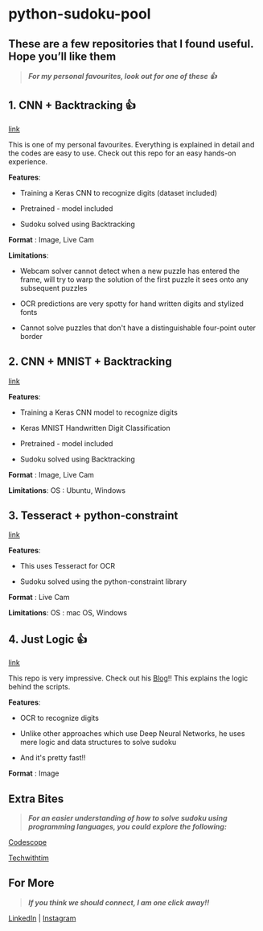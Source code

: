# python-sudoku-pool
## These are a few repositories that I found useful. Hope you’ll like them
>***For my personal favourites, look out for one of these :+1:*** 

## 1. CNN + Backtracking :+1:
[link](https://github.com/AliShazly/sudoku-py)

This is one of my personal favourites. Everything is explained in detail and the codes are easy to use. Check out this repo for an easy hands-on experience. 

__Features__:

- Training a Keras CNN to recognize digits (dataset included)

- Pretrained - model included

- Sudoku solved using Backtracking

__Format__ : Image, Live Cam

__Limitations__:
- Webcam solver cannot detect when a new puzzle has entered the frame, will try to warp the solution of the first puzzle it sees onto any subsequent puzzles

- OCR predictions are very spotty for hand written digits and stylized fonts

- Cannot solve puzzles that don't have a distinguishable four-point outer border

## 2. CNN + MNIST + Backtracking
[link](https://github.com/Pydare/Sudoku-Game-Solver)

__Features__:

- Training a Keras CNN model to recognize digits

- Keras MNIST Handwritten Digit Classification

- Pretrained - model included

- Sudoku solved using Backtracking

__Format__ : Image, Live Cam

__Limitations__: 
OS : Ubuntu, Windows

## 3. Tesseract + python-constraint
[link](https://github.com/tfeldmann/Sudoku)

__Features__:

- This uses Tesseract for OCR

- Sudoku solved using the python-constraint library

__Format__ : Live Cam

__Limitations__: 
OS : mac OS, Windows

## 4. Just Logic :+1:
[link](https://github.com/aaronfrederick/SudokuSolver)

This repo is very impressive. Check out his [Blog](https://medium.com/datadriveninvestor/solving-sudoku-in-seconds-or-less-with-python-1c21f10117d6)!! This explains the logic behind the scripts.

__Features__:

- OCR to recognize digits

- Unlike other approaches which use Deep Neural Networks, he uses mere logic and data structures to  solve sudoku

- And it's pretty fast!!

__Format__ : Image


## Extra Bites

>***For an easier understanding of how to solve sudoku using programming languages, you could explore the following:***

[Codescope](https://www.codesdope.com/blog/article/solving-sudoku-with-backtracking-c-java-and-python/)

[Techwithtim](https://techwithtim.net/tutorials/python-programming/sudoku-solver-backtracking/)


## For More

>***If you think we should connect, I am one click away!!***

[LinkedIn](https://www.linkedin.com/in/adityaayyagari/)  |  [Instagram](https://www.instagram.com/aditya.ayyagari97/?hl=en)
